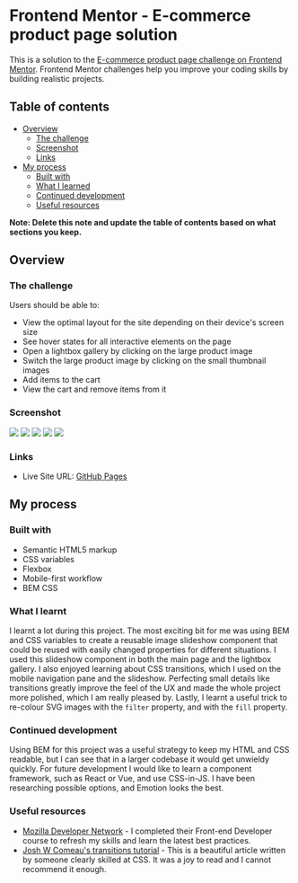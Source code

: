 # Frontend Mentor - E-commerce product page solution

This is a solution to the [E-commerce product page challenge on Frontend Mentor](https://www.frontendmentor.io/challenges/ecommerce-product-page-UPsZ9MJp6). Frontend Mentor challenges help you improve your coding skills by building realistic projects.

## Table of contents

- [Overview](#overview)
  - [The challenge](#the-challenge)
  - [Screenshot](#screenshot)
  - [Links](#links)
- [My process](#my-process)
  - [Built with](#built-with)
  - [What I learned](#what-i-learned)
  - [Continued development](#continued-development)
  - [Useful resources](#useful-resources)

**Note: Delete this note and update the table of contents based on what sections you keep.**

## Overview

### The challenge

Users should be able to:

- View the optimal layout for the site depending on their device's screen size
- See hover states for all interactive elements on the page
- Open a lightbox gallery by clicking on the large product image
- Switch the large product image by clicking on the small thumbnail images
- Add items to the cart
- View the cart and remove items from it

### Screenshot

![](./screenshots/desktop.png)
![](./screenshots/desktop-hover.png)
![](./screenshots/desktop-lightbox.png)
![](./screenshots/mobile.png)
![](./screenshots/mobile-navigation.png)

### Links

- Live Site URL: [GitHub Pages](https://reesarthurchmiel.github.io/)

## My process

### Built with

- Semantic HTML5 markup
- CSS variables
- Flexbox
- Mobile-first workflow
- BEM CSS

### What I learnt

I learnt a lot during this project. The most exciting bit for me was using BEM and CSS variables to create a reusable image slideshow component that could be reused with easily changed properties for different situations. I used this slideshow component in both the main page and the lightbox gallery. I also enjoyed learning about CSS transitions, which I used on the mobile navigation pane and the slideshow. Perfecting small details like transitions greatly improve the feel of the UX and made the whole project more polished, which I am really pleased by. Lastly, I learnt a useful trick to re-colour SVG images with the `filter` property, and with the `fill` property. 

### Continued development

Using BEM for this project was a useful strategy to keep my HTML and CSS readable, but I can see that in a larger codebase it would get unwieldy quickly. For future development I would like to learn a component framework, such as React or Vue, and use CSS-in-JS. I have been researching possible options, and Emotion looks the best.

### Useful resources

- [Mozilla Developer Network](https://developer.mozilla.org/en-US/) - I completed their Front-end Developer course to refresh my skills and learn the latest best practices.
- [Josh W Comeau's transitions tutorial](https://www.joshwcomeau.com/animation/css-transitions/) - This is a beautiful article written by someone clearly skilled at CSS. It was a joy to read and I cannot recommend it enough.

